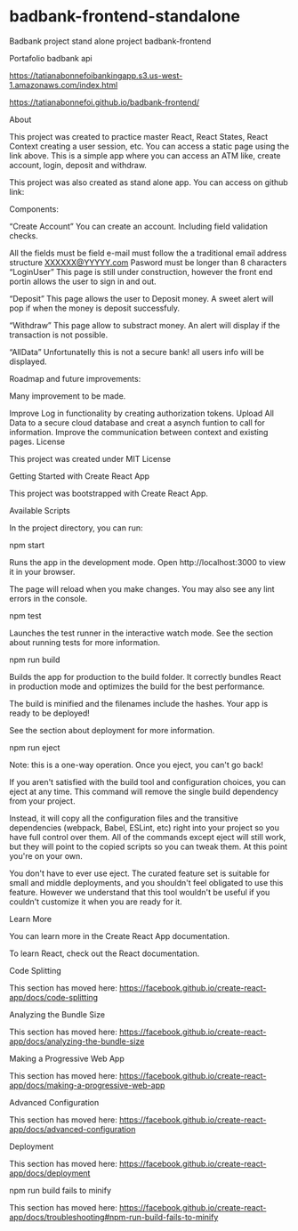 # badbank-frontend-standalone
Badbank project stand alone project
badbank-frontend

Portafolio badbank api

https://tatianabonnefoibankingapp.s3.us-west-1.amazonaws.com/index.html

https://tatianabonnefoi.github.io/badbank-frontend/

About

This project was created to practice master React, React States, React Context creating a user session, etc. You can access a static page using the link above. This is a simple app where you can access an ATM like, create account, login, deposit and withdraw.

This project was also created as stand alone app. You can access on github link:


Components:

“Create Account” You can create an account. Including field validation checks.

All the fields must be field e-mail must follow the a traditional email address structure XXXXXX@YYYYY.com Pasword must be longer than 8 characters “LoginUser” This page is still under construction, however the front end portin allows the user to sign in and out.

“Deposit” This page allows the user to Deposit money. A sweet alert will pop if when the money is deposit successfuly.

“Withdraw” This page allow to substract money. An alert will display if the transaction is not possible.

“AllData” Unfortunatelly this is not a secure bank! all users info will be displayed.

Roadmap and future improvements:

Many improvement to be made.

Improve Log in functionality by creating authorization tokens. Upload All Data to a secure cloud database and creat a asynch funtion to call for information. Improve the communication between context and existing pages. License

This project was created under MIT License

Getting Started with Create React App

This project was bootstrapped with Create React App.

Available Scripts

In the project directory, you can run:

npm start

Runs the app in the development mode.
Open http://localhost:3000 to view it in your browser.

The page will reload when you make changes.
You may also see any lint errors in the console.

npm test

Launches the test runner in the interactive watch mode.
See the section about running tests for more information.

npm run build

Builds the app for production to the build folder.
It correctly bundles React in production mode and optimizes the build for the best performance.

The build is minified and the filenames include the hashes.
Your app is ready to be deployed!

See the section about deployment for more information.

npm run eject

Note: this is a one-way operation. Once you eject, you can't go back!

If you aren't satisfied with the build tool and configuration choices, you can eject at any time. This command will remove the single build dependency from your project.

Instead, it will copy all the configuration files and the transitive dependencies (webpack, Babel, ESLint, etc) right into your project so you have full control over them. All of the commands except eject will still work, but they will point to the copied scripts so you can tweak them. At this point you're on your own.

You don't have to ever use eject. The curated feature set is suitable for small and middle deployments, and you shouldn't feel obligated to use this feature. However we understand that this tool wouldn't be useful if you couldn't customize it when you are ready for it.

Learn More

You can learn more in the Create React App documentation.

To learn React, check out the React documentation.

Code Splitting

This section has moved here: https://facebook.github.io/create-react-app/docs/code-splitting

Analyzing the Bundle Size

This section has moved here: https://facebook.github.io/create-react-app/docs/analyzing-the-bundle-size

Making a Progressive Web App

This section has moved here: https://facebook.github.io/create-react-app/docs/making-a-progressive-web-app

Advanced Configuration

This section has moved here: https://facebook.github.io/create-react-app/docs/advanced-configuration

Deployment

This section has moved here: https://facebook.github.io/create-react-app/docs/deployment

npm run build fails to minify

This section has moved here: https://facebook.github.io/create-react-app/docs/troubleshooting#npm-run-build-fails-to-minify
